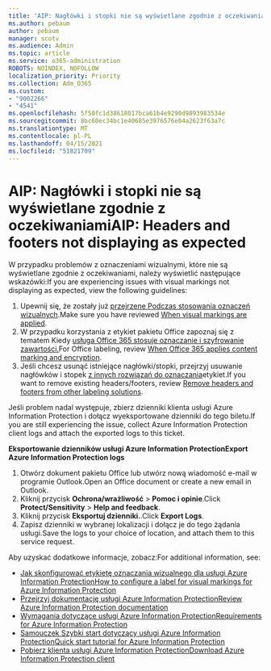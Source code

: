 ```yaml
---
title: 'AIP: Nagłówki i stopki nie są wyświetlane zgodnie z oczekiwaniami'
ms.author: pebaum
author: pebaum
manager: scotv
ms.audience: Admin
ms.topic: article
ms.service: o365-administration
ROBOTS: NOINDEX, NOFOLLOW
localization_priority: Priority
ms.collection: Adm_O365
ms.custom:
- "9002266"
- "4541"
ms.openlocfilehash: 5f50fc1d38618017bca61b4e9290d9893983534e
ms.sourcegitcommit: 8bc60ec34bc1e40685e3976576e04a2623f63a7c
ms.translationtype: MT
ms.contentlocale: pl-PL
ms.lasthandoff: 04/15/2021
ms.locfileid: "51821709"
---
```

# <a name="aip-headers-and-footers-not-displaying-as-expected"></a><span data-ttu-id="86c7b-102">AIP: Nagłówki i stopki nie są wyświetlane zgodnie z oczekiwaniami</span><span class="sxs-lookup"><span data-stu-id="86c7b-102">AIP: Headers and footers not displaying as expected</span></span>

<span data-ttu-id="86c7b-103">W przypadku problemów z oznaczeniami wizualnymi, które nie są wyświetlane zgodnie z oczekiwaniami, należy wyświetlić następujące wskazówki:</span><span class="sxs-lookup"><span data-stu-id="86c7b-103">If you are experiencing issues with visual markings not displaying as expected, view the following guidelines:</span></span>

1. <span data-ttu-id="86c7b-104">Upewnij się, że zostały już [przejrzene Podczas stosowania oznaczeń wizualnych](https://docs.microsoft.com/azure/information-protection/configure-policy-markings#when-visual-markings-are-applied).</span><span class="sxs-lookup"><span data-stu-id="86c7b-104">Make sure you have reviewed [When visual markings are applied](https://docs.microsoft.com/azure/information-protection/configure-policy-markings#when-visual-markings-are-applied).</span></span>
2. <span data-ttu-id="86c7b-105">W przypadku korzystania z etykiet pakietu Office zapoznaj się z tematem Kiedy [usługa Office 365 stosuje oznaczanie i szyfrowanie zawartości.](https://docs.microsoft.com/microsoft-365/compliance/sensitivity-labels-office-apps#when-office-apps-apply-content-marking-and-encryption)</span><span class="sxs-lookup"><span data-stu-id="86c7b-105">For Office labeling, review [When Office 365 applies content marking and encryption](https://docs.microsoft.com/microsoft-365/compliance/sensitivity-labels-office-apps#when-office-apps-apply-content-marking-and-encryption).</span></span>
3. <span data-ttu-id="86c7b-106">Jeśli chcesz usunąć istniejące nagłówki/stopki, przejrzyj usuwanie nagłówków i stopek [z innych rozwiązań do oznaczania](https://docs.microsoft.com/azure/information-protection/rms-client/client-admin-guide-customizations#remove-headers-and-footers-from-other-labeling-solutions)etykiet.</span><span class="sxs-lookup"><span data-stu-id="86c7b-106">If you want to remove existing headers/footers, review [Remove headers and footers from other labeling solutions](https://docs.microsoft.com/azure/information-protection/rms-client/client-admin-guide-customizations#remove-headers-and-footers-from-other-labeling-solutions).</span></span>

<span data-ttu-id="86c7b-107">Jeśli problem nadal występuje, zbierz dzienniki klienta usługi Azure Information Protection i dołącz wyeksportowane dzienniki do tego biletu.</span><span class="sxs-lookup"><span data-stu-id="86c7b-107">If you are still experiencing the issue, collect Azure Information Protection client logs and attach the exported logs to this ticket.</span></span>

<span data-ttu-id="86c7b-108">**Eksportowanie dzienników usługi Azure Information Protection**</span><span class="sxs-lookup"><span data-stu-id="86c7b-108">**Export Azure Information Protection logs**</span></span>

1. <span data-ttu-id="86c7b-109">Otwórz dokument pakietu Office lub utwórz nową wiadomość e-mail w programie Outlook.</span><span class="sxs-lookup"><span data-stu-id="86c7b-109">Open an Office document or create a new email in Outlook.</span></span>
2. <span data-ttu-id="86c7b-110">Kliknij przycisk **Ochrona/wrażliwość** > **Pomoc i opinie**.</span><span class="sxs-lookup"><span data-stu-id="86c7b-110">Click **Protect/Sensitivity** > **Help and feedback**.</span></span>
3. <span data-ttu-id="86c7b-111">Kliknij przycisk **Eksportuj dzienniki.**.</span><span class="sxs-lookup"><span data-stu-id="86c7b-111">Click **Export Logs**.</span></span>
4. <span data-ttu-id="86c7b-112">Zapisz dzienniki w wybranej lokalizacji i dołącz je do tego żądania usługi.</span><span class="sxs-lookup"><span data-stu-id="86c7b-112">Save the logs to your choice of location, and attach them to this service request.</span></span>

<span data-ttu-id="86c7b-113">Aby uzyskać dodatkowe informacje, zobacz:</span><span class="sxs-lookup"><span data-stu-id="86c7b-113">For additional information, see:</span></span>

- [<span data-ttu-id="86c7b-114">Jak skonfigurować etykietę oznaczania wizualnego dla usługi Azure Information Protection</span><span class="sxs-lookup"><span data-stu-id="86c7b-114">How to configure a label for visual markings for Azure Information Protection</span></span>](https://docs.microsoft.com/azure/information-protection/configure-policy-markings)
- [<span data-ttu-id="86c7b-115">Przejrzyj dokumentację usługi Azure Information Protection</span><span class="sxs-lookup"><span data-stu-id="86c7b-115">Review Azure Information Protection documentation</span></span>](https://docs.microsoft.com/azure/information-protection/what-is-information-protection)
- [<span data-ttu-id="86c7b-116">Wymagania dotyczące usługi Azure Information Protection</span><span class="sxs-lookup"><span data-stu-id="86c7b-116">Requirements for Azure Information Protection</span></span>](https://docs.microsoft.com/azure/information-protection/get-started/requirements)
- [<span data-ttu-id="86c7b-117">Samouczek Szybki start dotyczący usługi Azure Information Protection</span><span class="sxs-lookup"><span data-stu-id="86c7b-117">Quick start tutorial for Azure Information Protection</span></span>](https://docs.microsoft.com/azure/information-protection/get-started/infoprotect-quick-start-tutorial)
- [<span data-ttu-id="86c7b-118">Pobierz klienta usługi Azure Information Protection</span><span class="sxs-lookup"><span data-stu-id="86c7b-118">Download Azure Information Protection client</span></span>](https://www.microsoft.com/download/details.aspx?id=53018)
